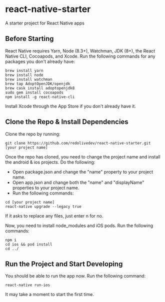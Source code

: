# react-native-starter
A starter project for React Native apps

## Before Starting
React Native requires Yarn, Node (8.3+), Watchman, JDK (8+), the React Native CLI, Cocoapods, and Xcode.
Run the following commands for any packages you don't already have:
```
brew install yarn
brew install node
brew install watchman
brew tap AdoptOpenJDK/openjdk
brew cask install adoptopenjdk8
sudo gem install cocoapods
npm install -g react-native-cli
```
  
Install Xcode through the App Store if you don't already have it.

## Clone the Repo & Install Dependencies
Clone the repo by running:
```
git clone https://github.com/redolivedev/react-native-starter.git [your project name]
```

Once the repo has cloned, you need to change the project name and install the android & ios projects. Do the following:
- Open package.json and change the "name" property to your project name.
- Open app.json and change both the "name" and "displayName" properties to your project name.
- Run the following commands:
```
cd [your project name]
react-native upgrade --legacy true
```
If it asks to replace any files, just enter n for no.

Now, you need to install node_modules and iOS pods. Run the following commands:
```
npm i
cd ios && pod install
cd ../
```

## Run the Project and Start Developing
You should be able to run the app now. Run the following command:
```
react-native run-ios
```
It may take a moment to start the first time.

